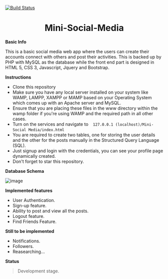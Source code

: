 [![Build Status](https://travis-ci.org/jamesgeorge007/Mini-Social-Media.svg?branch=master)](https://travis-ci.org/jamesgeorge007/Mini-Social-Media)

<h1 align="center"> Mini-Social-Media </h1>

**Basic Info**

This is a basic social media web app where the users can create their accounts connect with others and post their activities. This is backed up by PHP with MySQL as the database while the front end part is designed in HTML 5, CSS 3, Javascript, Jquery and Bootstrap.


**Instructions**

- Clone this repository 
- Make sure you have any local server installed on your system like WAMP, LAMPP, XAMPP or MAMP based on your Operating System which comes up with an Apache server and MySQL. 
- Ensure that you are placing these files in the www directory within the wamp folder if you're using WAMP and the required path in all other cases. 
- Turn on the services and navigate to ` ` ` 127.0.0.1 (localhost)/Mini-Social Media/index.html ` ` `
- You are required to create two tables, one for storing the user details and the other for the posts manually in the Structured Query Language (SQL). 
- Just signup and login with the credentials, you can see your profile page dynamically created. 
- Don't forget to star this repository. 


**Database Schema**

![image](https://github.com/jamesgeorge007/Mini-Social-Media-Web-Application-Backed-Up-By-PHP/blob/master/Social%20Media/assets/Database%20Schema/DB.JPG)

**Implemented features**

 
- User Authentication. 
- Sign-up feature. 
- Ability to post and view all the posts. 
- Logout feature. 
- Find Friends Feature. 
 
 
 
 **Still to be implemented**

  
* Notifications. 
* Followers. 
* Reasearching... 
  

**Status**

> Development stage.
